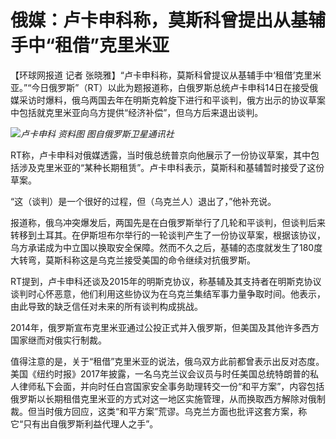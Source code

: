

# 俄媒：卢卡申科称，莫斯科曾提出从基辅手中“租借”克里米亚

【环球网报道 记者
张晓雅】“卢卡申科称，莫斯科曾提议从基辅手中‘租借’克里米亚。”“今日俄罗斯”（RT）以此为题报道称，白俄罗斯总统卢卡申科14日在接受俄媒采访时爆料，俄乌两国去年在明斯克斡旋下进行和平谈判，俄方出示的协议草案中包括就克里米亚向乌方提供“经济补偿”，但乌方后来退出谈判。

![](https://inews.gtimg.com/om_bt/OKzE66o4WDjkD5sGPnIm8Tu3U1E7y3P01pbT1jYRvfpSkAA/1000)_卢卡申科
资料图 图自俄罗斯卫星通讯社_

RT称，卢卡申科对俄媒透露，当时俄总统普京向他展示了一份协议草案，其中包括涉及克里米亚的“某种长期租赁”。卢卡申科表示，莫斯科和基辅暂时接受了这份草案。

“这（谈判）是一个很好的过程，但（乌克兰人）退出了，”他补充说。

报道称，俄乌冲突爆发后，两国先是在白俄罗斯举行了几轮和平谈判，但谈判后来转移到土耳其。在伊斯坦布尔举行的一轮谈判产生了一份协议草案，根据该协议，乌方承诺成为中立国以换取安全保障。然而不久之后，基辅的态度就发生了180度大转弯，莫斯科称这是乌克兰接受美国的命令继续对抗俄罗斯。

RT提到，卢卡申科还谈及2015年的明斯克协议，称基辅及其支持者在明斯克协议谈判时心怀恶意，他们利用这些协议为在乌克兰集结军事力量争取时间。他表示，由此导致的缺乏信任对未来的所有谈判构成挑战。

2014年，俄罗斯宣布克里米亚通过公投正式并入俄罗斯，但美国及其他许多西方国家继而对俄实行制裁。

值得注意的是，关于“租借”克里米亚的说法，俄乌双方此前都曾表示出反对态度。美国《纽约时报》2017年披露，一名乌克兰议会议员与时任美国总统特朗普的私人律师私下会面，并向时任白宫国家安全事务助理转交一份“和平方案”，内容包括俄罗斯以长期租借克里米亚的方式对这一地区实施管理，从而换取西方解除对俄制裁。但当时俄方回应，这类“和平方案”荒谬。乌克兰方面也批评这套方案，称它“只有出自俄罗斯利益代理人之手”。

